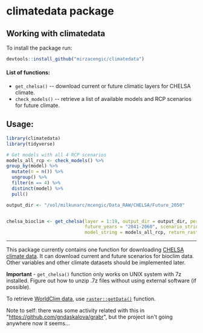 <!-- README.md is generated from README.Rmd. Please edit that file -->
climatedata package
===================

Working with climatedata
------------------------

To install the package run:

``` r
devtools::install_github("mirzacengic/climatedata")
```

#### List of functions:

-   `get_chelsa()` -- download current or future climatic layers for CHELSA climate.
-   `check_models()` -- retrieve a list of available models and RCP scenarios for future climate.

Usage:
------

``` r
library(climatedata)
library(tidyverse)

# Get models with all 4 RCP scenarios
models_all_rcp <- check_models() %>% 
group_by(model) %>%
  mutate(n = n()) %>%
  ungroup() %>%
  filter(n == 4) %>%
  distinct(model) %>%
  pull()

output_dir <- "/vol/milkunarc/mcengic/Data_RAW/CHELSA/Future_2050"


chelsa_bioclim <- get_chelsa(layer = 1:19, output_dir = output_dir, period = "future",
                             future_years = "2041-2060", scenario_string = "rcp85",
                             model_string = models_all_rcp, return_raster = FALSE)
```

------------------------------------------------------------------------

This package currently contains one function for downloading [CHELSA climate data](http://chelsa-climate.org/). It can download current and future scenarios for bioclim data. Other variables and other climate datasets should be implemented later.

**Important** - `get_chelsa()` function only works on UNIX system with 7z installed. Figure out how to unzip .7z files without using external software (if possible).

To retrieve [WorldClim data](http://worldclim.org/), use [`raster::getData()`](https://www.rdocumentation.org/packages/raster/versions/2.6-7/topics/getData) function.

Note to self: there was some activity related with this in "<https://github.com/gndaskalova/grabr>", but the project isn't going anywhere now it seems...
